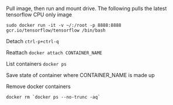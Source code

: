Pull image, then run and mount drive. The following pulls the latest tensorflow CPU only image

`sudo docker run -it -v ~/:/root -p 8888:8888 gcr.io/tensorflow/tensorflow /bin/bash`

Detach
`ctrl-p+ctrl-q`

Reattach
`docker attach CONTAINER_NAME`

List containers
`docker ps`

Save state of container
where CONTAINER_NAME is made up

Remove docker containers

``docker rm `docker ps --no-trunc -aq` ``
